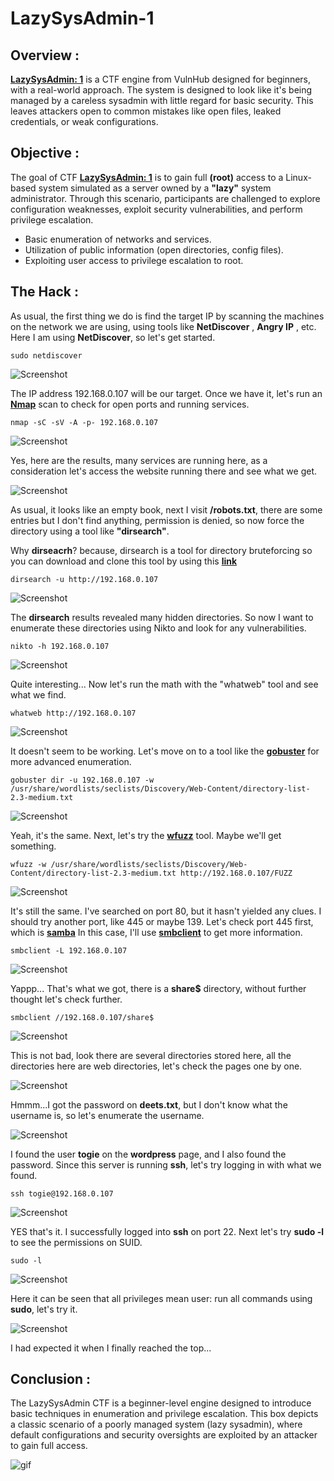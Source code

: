 # LazySysAdmin-1
## Overview :
**[LazySysAdmin: 1](https://vulnhub.com/entry/lazysysadmin-1,205/)** is a CTF engine from VulnHub designed for beginners, with a real-world approach. The system is designed to look like it's being managed by a careless sysadmin with little regard for basic security. This leaves attackers open to common mistakes like open files, leaked credentials, or weak configurations.

## Objective :
The goal of CTF **[LazySysAdmin: 1](https://vulnhub.com/entry/lazysysadmin-1,205/)** is to gain full **(root)** access to a Linux-based system simulated as a server owned by a **"lazy"** system administrator. Through this scenario, participants are challenged to explore configuration weaknesses, exploit security vulnerabilities, and perform privilege escalation.
- Basic enumeration of networks and services.
- Utilization of public information (open directories, config files).
- Exploiting user access to privilege escalation to root.

## The Hack :
As usual, the first thing we do is find the target IP by scanning the machines on the network we are using, using tools like **NetDiscover** , **Angry IP** , etc. Here I am using **NetDiscover**, so let's get started.
```
sudo netdiscover
```

![Screenshot](images/1.png)

The IP address 192.168.0.107 will be our target. Once we have it, let's run an **[Nmap](https://nmap.org/)** scan to check for open ports and running services.
```
nmap -sC -sV -A -p- 192.168.0.107
```

![Screenshot](images/2.png)

Yes, here are the results, many services are running here, as a consideration let's access the website running there and see what we get.

![Screenshot](images/3.png)

As usual, it looks like an empty book, next I visit **/robots.txt**, there are some entries but I don't find anything, permission is denied, so now force the directory using a tool like **"dirsearch"**.

Why **dirseacrh**? because, dirsearch is a tool for directory bruteforcing so you can download and clone this tool by using this **[link](https://github.com/maurosoria/dirsearch)**
```
dirsearch -u http://192.168.0.107
```

![Screenshot](images/4.png)

The **dirsearch** results revealed many hidden directories. So now I want to enumerate these directories using Nikto and look for any vulnerabilities.
```
nikto -h 192.168.0.107
```

![Screenshot](images/5.png)

Quite interesting... Now let's run the math with the "whatweb" tool and see what we find.
```
whatweb http://192.168.0.107
```

![Screenshot](images/6.png)

It doesn't seem to be working. Let's move on to a tool like the **[gobuster](https://github.com/OJ/gobuster)** for more advanced enumeration.
```
gobuster dir -u 192.168.0.107 -w /usr/share/wordlists/seclists/Discovery/Web-Content/directory-list-2.3-medium.txt
```

![Screenshot](images/7.png)

Yeah, it's the same. Next, let's try the **[wfuzz](https://github.com/xmendez/wfuzz)** tool. Maybe we'll get something.
```
wfuzz -w /usr/share/wordlists/seclists/Discovery/Web-Content/directory-list-2.3-medium.txt http://192.168.0.107/FUZZ
```

![Screenshot](images/8.png)

It's still the same. I've searched on port 80, but it hasn't yielded any clues. I should try another port, like 445 or maybe 139. Let's check port 445 first, which is **[samba](https://www.samba.org/)** In this case, I'll use **[smbclient](https://www.samba.org/samba/docs/current/man-html/smbclient.1.html)** to get more information.
```
smbclient -L 192.168.0.107
```

![Screenshot](images/9.png)

Yappp... That's what we got, there is a **share$** directory, without further thought let's check further.
```
smbclient //192.168.0.107/share$
```

![Screenshot](images/10.png)

This is not bad, look there are several directories stored here, all the directories here are web directories, let's check the pages one by one.

![Screenshot](images/11.png)

Hmmm...I got the password on **deets.txt**, but I don't know what the username is, so let's enumerate the username.

![Screenshot](images/12.png)

I found the user **togie** on the **wordpress** page, and I also found the password. Since this server is running **ssh**, let's try logging in with what we found.
```
ssh togie@192.168.0.107
```

![Screenshot](images/13.png)

YES that's it. I successfully logged into **ssh** on port 22.
Next let's try **sudo -l** to see the permissions on SUID.
```
sudo -l
```

![Screenshot](images/14.png)

Here it can be seen that all privileges mean user: run all commands using **sudo**, let's try it.

![Screenshot](images/15.png)

I had expected it when I finally reached the top...

## Conclusion :
The LazySysAdmin CTF is a beginner-level engine designed to introduce basic techniques in enumeration and privilege escalation. This box depicts a classic scenario of a poorly managed system (lazy sysadmin), where default configurations and security oversights are exploited by an attacker to gain full access.

![gif](https://media3.giphy.com/media/v1.Y2lkPTc5MGI3NjExN2tmcGtqdW5xbmk5czVrbmptaGx3cWxyM3dpMjM4ZzU3NWxkYjE1NSZlcD12MV9pbnRlcm5hbF9naWZfYnlfaWQmY3Q9Zw/mQG644PY8O7rG/giphy.gif)
